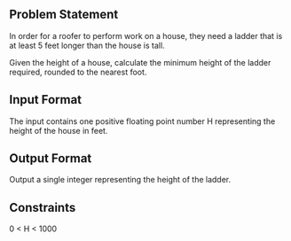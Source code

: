 ## Problem Statement

In order for a roofer to perform work on a house, they need a ladder that is at least 5 feet longer than the house is tall.

Given the height of a house, calculate the minimum height of the ladder required, rounded to the nearest foot.

## Input Format

The input contains one positive floating point number H representing the height of the house in feet.

## Output Format

Output a single integer representing the height of the ladder.

## Constraints

0 < H < 1000
